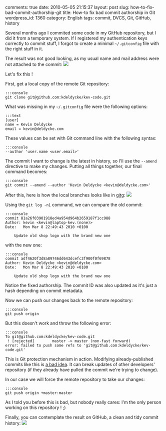 comments: true
date: 2010-05-05 21:15:37
layout: post
slug: how-to-fix-bad-commit-authorship-git
title: How-to fix bad commit authorship in Git
wordpress_id: 1360
category: English
tags: commit, DVCS, Git, GitHub, history

Several months ago I commited some code in my GitHub repository, but I did it from a temporary system. If I registered my authentication keys correctly to commit stuff, I forgot to create a minimal `~/.gitconfig` file with the right stuff in it.

The result was not good looking, as my usual name and mail address were not attached to the commit:
[![](http://kevin.deldycke.com/wp-content/uploads/2010/04/bad-git-commit-history-authorship-300x128.png)](http://kevin.deldycke.com/wp-content/uploads/2010/04/bad-git-commit-history-authorship.png)

Let's fix this !

First, get a local copy of the remote Git repository:

    
    :::console
    git clone git@github.com:kdeldycke/kev-code.git
    



What was missing in my `~/.gitconfig` file were the following options:

    
    :::text
    [user]
    name = Kevin Deldycke
    email = kevin@deldycke.com
    



These values can be set with Git command line with the following syntax:

    
    :::console
    --author 'user.name <user.email>'
    



The commit I want to change is the latest in history, so I'll use the `--amend` directive to make my changes. Putting all things together, our final command becomes:

    
    :::console
    git commit --amend --author 'Kevin Deldycke <kevin@deldycke.com>'
    



After this, here is how the local branches looks like in [gitg](http://trac.novowork.com/gitg/):
[![](http://kevin.deldycke.com/wp-content/uploads/2010/04/amended-git-commit-in-gitg-300x218.png)](http://kevin.deldycke.com/wp-content/uploads/2010/04/amended-git-commit-in-gitg.png)

Using the `git log -n1` command, we can compare the old commit:

    
    :::console
    commit 81a26f03901918ed4a954d964b2659187f1cc988
    Author: kevin <kevin@laptop-kev.(none)>
    Date:   Mon Mar 8 22:49:43 2010 +0100
    
        Update old shop logo with the brand new one
    


with the new one:

    
    :::console
    commit adf4620f3d8a89746dd643dcefc3f900f0f69878
    Author: Kevin Deldycke <kevin@deldycke.com>
    Date:   Mon Mar 8 22:49:43 2010 +0100
    
        Update old shop logo with the brand new one
    



Notice the fixed authorship. The commit ID was also updated as it's just a hash depending on commit metadata.

Now we can push our changes back to the remote repository:

    
    :::console
    git push origin
    



But this doesn't work and throw the following error:

    
    :::console
    To git@github.com:kdeldycke/kev-code.git
     ! [rejected]        master -> master (non-fast forward)
    error: failed to push some refs to 'git@github.com:kdeldycke/kev-code.git'
    



This is Git protection mechanism in action. Modifying already-published commits like this is [a bad idea](http://stackoverflow.com/questions/253055/how-do-i-push-amended-commit-to-the-remote-git-repo). It can break updates of other developers' repository (if they already have pulled the commit we're trying to change).

In our case we will force the remote repository to take our changes:

    
    :::console
    git push origin +master:master
    


As I told you before this is bad, but nobody really cares: I'm the only person working on this repository ! ;)

Finally, you can contemplate the result on GitHub, a clean and tidy commit history:
[![](http://kevin.deldycke.com/wp-content/uploads/2010/04/fixed-git-commit-history-authorship-300x128.png)](http://kevin.deldycke.com/wp-content/uploads/2010/04/fixed-git-commit-history-authorship.png)
